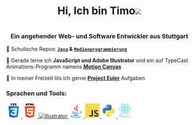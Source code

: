 <div style="display: flex; align-items: center; justify-content: center;">
  <h1>Hi, Ich bin Timo<img src="https://media0.giphy.com/media/ASd0Ukj0y3qMM/giphy.gif?cid=ecf05e47wq5ktxtfg0xvnr5qdnvn7ugs5b114v2a0rythfx7&rid=giphy.gif&ct=g" width="100"></h1>
</div>


<h3 align="center">Ein angehender Web- und Software Entwickler aus Stuttgart</h3>

🏫 Schulische Repos: **[```Java```](https://github.com/elpatron18/Java) & [```Medienprogrammierung```](https://github.com/elpatron18/MPR)**

🧠 Gerade lerne ich **JavaScript und Adobe Illustrator** und ein auf TypeCast Animations-Programm namens **[Motion Canvas](https://github.com/elpatron18/motion-canvas)**

📐 In meiner Freizeit lös ich gerne **[Project Euler](https://projecteuler.net/about)** Aufgaben

<h3 align="left">Sprachen und Tools:</h3>
<p align="left"> 
  <a href="https://www.w3schools.com/css/" target="_blank" rel="noreferrer"> <img src="https://raw.githubusercontent.com/devicons/devicon/master/icons/css3/css3-original-wordmark.svg" alt="css3" width="40" height="40"/> </a> 
  <a href="https://www.w3.org/html/" target="_blank" rel="noreferrer"> <img src="https://raw.githubusercontent.com/devicons/devicon/master/icons/html5/html5-original-wordmark.svg" alt="html5" width="40" height="40"/> </a>
  <a href="https://www.adobe.com/in/products/illustrator.html" target="_blank" rel="noreferrer"> <img src="https://www.vectorlogo.zone/logos/adobe_illustrator/adobe_illustrator-icon.svg" alt="illustrator" width="40" height="40"/> </a>
  <a href="https://www.java.com" target="_blank" rel="noreferrer"> <img src="https://raw.githubusercontent.com/devicons/devicon/master/icons/java/java-original.svg" alt="java" width="40" height="40"/> </a>
  <a href="https://developer.mozilla.org/en-US/docs/Web/JavaScript" target="_blank" rel="noreferrer"> <img src="https://raw.githubusercontent.com/devicons/devicon/master/icons/javascript/javascript-original.svg" alt="javascript" width="40" height="40"/> </a>
  <a href="https://www.python.org" target="_blank" rel="noreferrer"> <img src="https://raw.githubusercontent.com/devicons/devicon/master/icons/python/python-original.svg" alt="python" width="40" height="40"/> </a>
  <a href="https://reactjs.org/" target="_blank" rel="noreferrer"> <img src="https://raw.githubusercontent.com/devicons/devicon/master/icons/react/react-original-wordmark.svg" alt="react" width="40" height="40"/> </a> 
</p>

